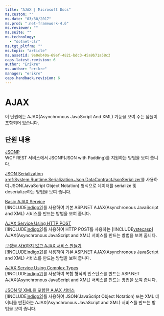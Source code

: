 ```yaml
---
title: "AJAX | Microsoft Docs"
ms.custom: ""
ms.date: "03/30/2017"
ms.prod: ".net-framework-4.6"
ms.reviewer: ""
ms.suite: ""
ms.technology: 
  - "dotnet-clr"
ms.tgt_pltfrm: ""
ms.topic: "article"
ms.assetid: 9e0eb40a-69ef-4821-bdc3-45a9b71a58c3
caps.latest.revision: 6
author: "Erikre"
ms.author: "erikre"
manager: "erikre"
caps.handback.revision: 6
---
```

# AJAX
이 단원에는 AJAX\(Asynchronous JavaScript And XML\) 기능을 보여 주는 샘플이 포함되어 있습니다.  
  
## 단원 내용  
 [JSONP](../../../../docs/framework/wcf/samples/jsonp.md)  
 WCF REST 서비스에서 JSONP\(JSON with Padding\)를 지원하는 방법을 보여 줍니다.  
  
 [JSON Serialization](../../../../docs/framework/wcf/samples/json-serialization.md)  
 <xref:System.Runtime.Serialization.Json.DataContractJsonSerializer>를 사용하여 JSON\(JavaScript Object Notation\) 형식으로 데이터를 serialize 및 deserialize하는 방법을 보여 줍니다.  
  
 [Basic AJAX Service](../../../../docs/framework/wcf/samples/basic-ajax-service.md)  
 [!INCLUDE[indigo2](../../../../includes/indigo2-md.md)]를 사용하여 기본 ASP.NET AJAX\(Asynchronous JavaScript and XML\) 서비스를 만드는 방법을 보여 줍니다.  
  
 [AJAX Service Using HTTP POST](../../../../docs/framework/wcf/samples/ajax-service-using-http-post.md)  
 [!INCLUDE[indigo2](../../../../includes/indigo2-md.md)]를 사용하여 HTTP POST를 사용하는 [!INCLUDE[vstecasp](../../../../includes/vstecasp-md.md)] AJAX\(Asynchronous JavaScript and XML\) 서비스를 만드는 방법을 보여 줍니다.  
  
 [구성을 사용하지 않고 AJAX 서비스 만들기](../../../../docs/framework/wcf/samples/ajax-service-without-configuration.md)  
 [!INCLUDE[indigo2](../../../../includes/indigo2-md.md)]를 사용하여 기본 ASP.NET AJAX\(Asynchronous JavaScript and XML\) 서비스를 만드는 방법을 보여 줍니다.  
  
 [AJAX Service Using Complex Types](../../../../docs/framework/wcf/samples/ajax-service-using-complex-types-sample.md)  
 [!INCLUDE[indigo2](../../../../includes/indigo2-md.md)]를 사용하여 복합 형식의 인스턴스를 만드는 ASP.NET AJAX\(Asynchronous JavaScript and XML\) 서비스를 만드는 방법을 보여 줍니다.  
  
 [JSON 및 XML을 포함한 AJAX 서비스](../../../../docs/framework/wcf/samples/ajax-service-with-json-and-xml-sample.md)  
 [!INCLUDE[indigo2](../../../../includes/indigo2-md.md)]를 사용하여 JSON\(JavaScript Object Notation\) 또는 XML 데이터를 반환하는 AJAX\(Asynchronous JavaScript and XML\) 서비스를 만드는 방법을 보여 줍니다.